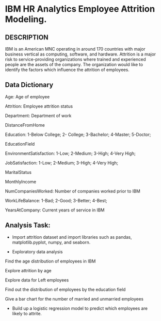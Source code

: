 # IBM HR Analytics Employee Attrition Modeling.

## DESCRIPTION

IBM is an American MNC operating in around 170 countries with major business vertical as computing, software, and hardware.
Attrition is a major risk to service-providing organizations where trained and experienced people are the assets of the company. The organization would like to identify the factors which influence the attrition of employees.

## Data Dictionary

Age: Age of employee

Attrition: Employee attrition status

Department: Department of work

DistanceFromHome

Education: 1-Below College; 2- College; 3-Bachelor; 4-Master; 5-Doctor;

EducationField

EnvironmentSatisfaction: 1-Low; 2-Medium; 3-High; 4-Very High;

JobSatisfaction: 1-Low; 2-Medium; 3-High; 4-Very High;

MaritalStatus

MonthlyIncome 


NumCompaniesWorked: Number of companies worked prior to IBM 

WorkLifeBalance: 1-Bad; 2-Good; 3-Better; 4-Best;

YearsAtCompany: Current years of service in IBM

## Analysis Task:

- Import attrition dataset and import libraries such as pandas, matplotlib.pyplot, numpy, and seaborn.

- Exploratory data analysis

Find the age distribution of employees in IBM

Explore attrition by age

Explore data for Left employees

Find out the distribution of employees by the education field

Give a bar chart for the number of married and unmarried employees

- Build up a logistic regression model to predict which employees are likely to attrite.

